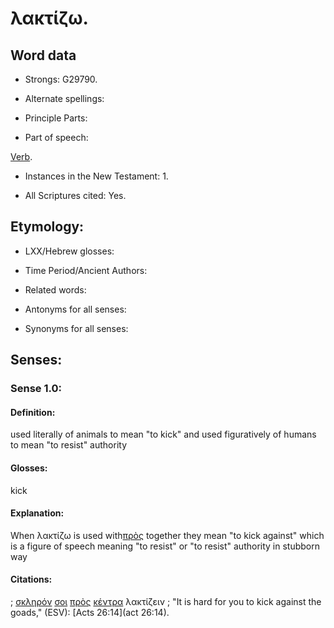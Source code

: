 # λακτίζω.

<!-- Status: S3=Needs2ndReview -->
<!-- Lexica used for edits: BDAG, FFM, LN, A-S -->

## Word data

* Strongs: G29790.

* Alternate spellings:



* Principle Parts: 


* Part of speech: 

[Verb](http://ugg.readthedocs.io/en/latest/verb.html).

* Instances in the New Testament: 1.

* All Scriptures cited: Yes.

## Etymology: 

* LXX/Hebrew glosses: 


* Time Period/Ancient Authors: 


* Related words: 

* Antonyms for all senses: 

* Synonyms for all senses: 


## Senses: 


### Sense  1.0: 

#### Definition: 

used literally of animals to mean "to kick" and used figuratively of humans to mean "to resist" authority

#### Glosses: 

kick 

#### Explanation: 

When λακτίζω is used with[πρὸς](../G43140/01.md) together they mean "to kick against" which is a figure of speech meaning "to resist" or "to resist" authority in stubborn way

#### Citations: 

; [σκληρόν](../G46420/01.md) [σοι](../G47710/01.md) [πρὸς](../G43140/01.md) [κέντρα](../G27590/01.md) λακτίζειν 
; "It is hard for you to kick against the goads," (ESV): 
[Acts 26:14](act 26:14).

